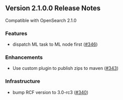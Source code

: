## Version 2.1.0.0 Release Notes

Compatible with OpenSearch 2.1.0

### Features

* dispatch ML task to ML node first ([#346](https://github.com/opensearch-project/ml-commons/pull/346))

### Enhancements

* Use custom plugin to publish zips to maven ([#343](https://github.com/opensearch-project/ml-commons/pull/343))


### Infrastructure

* bump RCF version to 3.0-rc3 ([#340](https://github.com/opensearch-project/ml-commons/pull/340))
